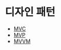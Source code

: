# 디자인 패턴

- [MVC](https://apple-sushi-c42.notion.site/MVC-16ccef5d64dd808cb2d3f40401d7b4a0?pvs=74)
- [MVP](https://apple-sushi-c42.notion.site/MVP-16dcef5d64dd8051a1b8fe798328aad7?pvs=74)
- [MVVM](https://apple-sushi-c42.notion.site/MVVM-174cef5d64dd806499c4ec336ce581ba)

